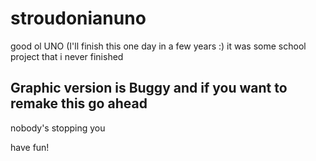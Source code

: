 # stroudonianuno
good ol UNO (I'll finish this one day in a few years :)
it was some school project that i never finished 

## Graphic version is Buggy and if you want to remake this go ahead

nobody's stopping you

have fun!
